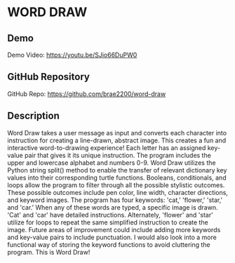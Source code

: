# WORD DRAW

## Demo
Demo Video: <https://youtu.be/SJio66DuPW0>

## GitHub Repository
GitHub Repo: <https://github.com/brae2200/word-draw>

## Description
Word Draw takes a user message as input and converts each character into instruction for creating a line-drawn, abstract image. This creates a fun and interactive word-to-drawing experience! Each letter has an assigned key-value pair that gives it its unique instruction. The program includes the upper and lowercase alphabet and numbers 0-9. Word Draw utilizes the Python string split() method to enable the transfer of relevant dictionary key values into their corresponding turtle functions. Booleans, conditionals, and loops allow the program to filter through all the possible stylistic outcomes. These possible outcomes include pen color, line width, character directions, and keyword images. The program has four keywords: 'cat,' 'flower,' 'star,' and 'car.' When any of these words are typed, a specific image is drawn. 'Cat' and 'car' have detailed instructions. Alternately, 'flower' and 'star' utilize for loops to repeat the same simplified instruction to create the image. Future areas of improvement could include adding more keywords and key-value pairs to include punctuation. I would also look into a more functional way of storing the keyword functions to avoid cluttering the program. This is Word Draw!